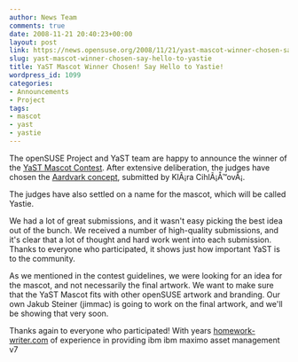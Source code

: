 ```yaml
---
author: News Team
comments: true
date: 2008-11-21 20:40:23+00:00
layout: post
link: https://news.opensuse.org/2008/11/21/yast-mascot-winner-chosen-say-hello-to-yastie/
slug: yast-mascot-winner-chosen-say-hello-to-yastie
title: YaST Mascot Winner Chosen! Say Hello to Yastie!
wordpress_id: 1099
categories:
- Announcements
- Project
tags:
- mascot
- yast
- yastie
---
```


The openSUSE Project and YaST team are happy to announce the winner of the [YaST Mascot Contest](//news.opensuse.org/2008/10/21/yast-mascot-contest/). After extensive deliberation, the judges have chosen the [Aardvark concept](http://en.opensuse.org/Image:Fixme.png), submitted by KlÃ¡ra CihlÃ¡Å™ovÃ¡.

The judges have also settled on a name for the mascot, which will be called Yastie.

We had a lot of great submissions, and it wasn't easy picking the best idea out of the bunch. We received a number of high-quality submissions, and it's clear that a lot of thought and hard work went into each submission. Thanks to everyone who participated, it shows just how important YaST is to the community.

As we mentioned in the contest guidelines, we were looking for an idea for the mascot, and not necessarily the final artwork. We want to make sure that the YaST Mascot fits with other openSUSE artwork and branding. Our own Jakub Steiner (jimmac) is going to work on the final artwork, and we'll be showing that very soon.

Thanks again to everyone who participated! With years [homework-writer.com](https://homework-writer.com/) of experience in providing ibm ibm maximo asset management v7
